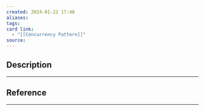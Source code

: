 ```yaml
---
created: 2024-01-22 17:48
aliases: 
tags: 
card link:
  - "[[Concurrency Pattern]]"
source:
---
```

## Description
---





## Reference
---





